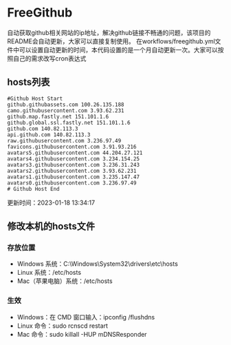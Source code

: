 # FreeGithub
自动获取github相关网站的ip地址，解决github链接不畅通的问题，该项目的README会自动更新，大家可以直接复制使用。
在workflows/freegithub.yml文件中可以设置自动更新的时间，本代码设置的是一个月自动更新一次。大家可以按照自己的需求改写cron表达式

## hosts列表
```base
#Github Host Start
github.githubassets.com 100.26.135.188
camo.githubusercontent.com 3.93.62.231
github.map.fastly.net 151.101.1.6
github.global.ssl.fastly.net 151.101.1.6
github.com 140.82.113.3
api.github.com 140.82.113.3
raw.githubusercontent.com 3.236.97.49
favicons.githubusercontent.com 3.91.93.216
avatars5.githubusercontent.com 44.204.27.121
avatars4.githubusercontent.com 3.234.154.25
avatars3.githubusercontent.com 3.236.31.243
avatars2.githubusercontent.com 3.93.62.231
avatars1.githubusercontent.com 3.235.147.47
avatars0.githubusercontent.com 3.236.97.49
# Github Host End
```

更新时间：2023-01-18 13:34:17

## 修改本机的hosts文件
### 存放位置
* Windows 系统：C:\Windows\System32\drivers\etc\hosts
* Linux 系统：/etc/hosts
* Mac（苹果电脑）系统：/etc/hosts

### 生效
* Windows：在 CMD 窗口输入：ipconfig /flushdns
* Linux 命令：sudo rcnscd restart
* Mac 命令：sudo killall -HUP mDNSResponder